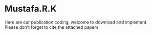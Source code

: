 # Mustafa.R.K
Here are our publication coding, welcome to download and implement. Please don't forget to cite the attached papers
